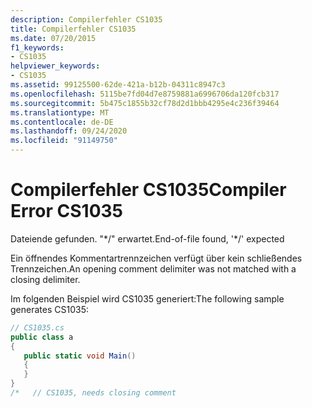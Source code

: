 ```yaml
---
description: Compilerfehler CS1035
title: Compilerfehler CS1035
ms.date: 07/20/2015
f1_keywords:
- CS1035
helpviewer_keywords:
- CS1035
ms.assetid: 99125500-62de-421a-b12b-04311c8947c3
ms.openlocfilehash: 5115be7fd04d7e8759881a6996706da120fcb317
ms.sourcegitcommit: 5b475c1855b32cf78d2d1bbb4295e4c236f39464
ms.translationtype: MT
ms.contentlocale: de-DE
ms.lasthandoff: 09/24/2020
ms.locfileid: "91149750"
---
```

# <a name="compiler-error-cs1035"></a><span data-ttu-id="0e25a-103">Compilerfehler CS1035</span><span class="sxs-lookup"><span data-stu-id="0e25a-103">Compiler Error CS1035</span></span>

<span data-ttu-id="0e25a-104">Dateiende gefunden. "\*/" erwartet.</span><span class="sxs-lookup"><span data-stu-id="0e25a-104">End-of-file found, '\*/' expected</span></span>  
  
 <span data-ttu-id="0e25a-105">Ein öffnendes Kommentartrennzeichen verfügt über kein schließendes Trennzeichen.</span><span class="sxs-lookup"><span data-stu-id="0e25a-105">An opening comment delimiter was not matched with a closing delimiter.</span></span>  
  
 <span data-ttu-id="0e25a-106">Im folgenden Beispiel wird CS1035 generiert:</span><span class="sxs-lookup"><span data-stu-id="0e25a-106">The following sample generates CS1035:</span></span>  
  
```csharp  
// CS1035.cs  
public class a  
{  
   public static void Main()  
   {  
   }  
}  
/*   // CS1035, needs closing comment  
```
